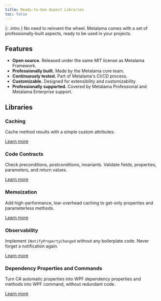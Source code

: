 ```yaml
---
title: Ready-to-Use Aspect Libraries
toc: false
---
```


{: .intro }
No need to reinvent the wheel. Metalama comes with a set of professionally-built aspects, ready to be used in your projects.

## Features

* **Open source.** Released under the same MIT license as Metalama Framework.
* **Professionally built.** Made by the Metalama core team.
* **Continuously tested.** Part of Metalama's CI/CD process.
* **Customizable.** Designed for extensibility and customizability.
* **Professionally supported.** Covered by Metalama Professional and Metalama Enterprise support. <i class="premium"></i>

## Libraries

<div class="tiles">
<div markdown="block">

### Caching

Cache method results with a simple custom attributes.

[Learn more](/applications/devops/caching)

</div>
<div markdown="block">

### Code Contracts

Check preconditions, postconditions, invariants. Validate fields, properties, parameters, and return values.

[Learn more](/applications/contracts)

</div>
<div markdown="block">

### Memoization

Add high-performance, low-overhead caching to get-only properties and parameterless methods.

[Learn more](/applications/ui/memoization)

</div>
<div markdown="block">

### Observability

Implement `INotifyPropertyChanged` without any boilerplate code. Never forget a notification again.

[Learn more](/applications/ui/inotifypropertychanged)

</div>
<div markdown="block">

### Dependency Properties and Commands

Turn C# automatic properties into WPF dependency properties and methods into WPF command, without redundant code.

[Learn more](http://localhost:8080/applications/ui/dependency-property)

</div>
